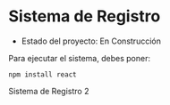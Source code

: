 <h1> Sistema de Registro </h1>

- Estado del proyecto: En Construcción

Para ejecutar el sistema, debes poner:

````npm install react````

Sistema de Registro 2
